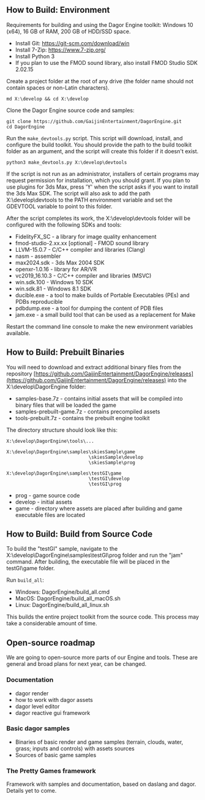 ## How to Build: Environment
Requirements for building and using the Dagor Engine toolkit: Windows 10 (x64), 16 GB of RAM, 200 GB of HDD/SSD space.

* Install Git: https://git-scm.com/download/win
* Install 7-Zip: https://www.7-zip.org/
* Install Python 3
* If you plan to use the FMOD sound library, also install FMOD Studio SDK 2.02.15

Create a project folder at the root of any drive (the folder name should not contain spaces or non-Latin characters).
```
md X:\develop && cd X:\develop
```

Clone the Dagor Engine source code and samples:
```
git clone https://github.com/GaijinEntertainment/DagorEngine.git
cd DagorEngine
```

Run the `make_devtools.py` script. This script will download, install, and configure the build toolkit. You should provide the path to the build toolkit folder as an argument, and the script will create this folder if it doesn't exist.

```
python3 make_devtools.py X:\develop\devtools
```

If the script is not run as an administrator, installers of certain programs may request permission for installation, which you should grant. If you plan to use plugins for 3ds Max, press 'Y' when the script asks if you want to install the 3ds Max SDK. The script will also ask to add the path X:\develop\devtools to the PATH environment variable and set the GDEVTOOL variable to point to this folder.

After the script completes its work, the X:\develop\devtools folder will be configured with the following SDKs and tools:

* FidelityFX_SC - a library for image quality enhancement
* fmod-studio-2.xx.xx [optional] - FMOD sound library
* LLVM-15.0.7 - C/C++ compiler and libraries (Clang)
* nasm - assembler
* max2024.sdk - 3ds Max 2004 SDK
* openxr-1.0.16 - library for AR/VR
* vc2019_16.10.3 - C/C++ compiler and libraries (MSVC)
* win.sdk.100 - Windows 10 SDK
* win.sdk.81 - Windows 8.1 SDK
* ducible.exe - a tool to make builds of Portable Executables (PEs) and PDBs reproducible
* pdbdump.exe - a tool for dumping the content of PDB files
* jam.exe - a small build tool that can be used as a replacement for Make

Restart the command line console to make the new environment variables available.

## How to Build: Prebuilt Binaries

You will need to download and extract additional binary files from the repository [https://github.com/GaijinEntertainment/DagorEngine/releases](https://github.com/GaijinEntertainment/DagorEngine/releases) into the X:\develop\DagorEngine folder:

* samples-base.7z - contains initial assets that will be compiled into binary files that will be loaded the game
* samples-prebuilt-game.7z - contains precompiled assets
* tools-prebuilt.7z - contains the prebuilt engine toolkit

The directory structure should look like this:
```
X:\develop\DagorEngine\tools\...

X:\develop\DagorEngine\samples\skiesSample\game
                              \skiesSample\develop
                              \skiesSample\prog

X:\develop\DagorEngine\samples\testGI\game
                              \testGI\develop
                              \testGI\prog
```

* prog - game source code
* develop - initial assets
* game - directory where assets are placed after building and game executable files are located

## How to Build: Build from Source Code

To build the "testGI" sample, navigate to the X:\develop\DagorEngine\samples\testGI\prog folder and run the "jam" command. After building, the executable file will be placed in the testGI\game folder.

Run `build_all`:
- Windows: DagorEngine/build_all.cmd
- MacOS: DagorEngine/build_all_macOS.sh
- Linux: DagorEngine/build_all_linux.sh

This builds the entire project toolkit from the source code. This process may take a considerable amount of time.

## Open-source roadmap

We are going to open-source more parts of our Engine and tools.
These are general and broad plans for next year, can be changed.

### Documentation

* dagor render
* how to work with dagor assets
* dagor level editor
* dagor reactive gui framework

### Basic dagor samples

* Binaries of basic render and game samples (terrain, clouds, water, grass; inputs and controls) with assets sources
* Sources of basic game samples

### The Pretty Games framework

Framework with samples and documentation, based on daslang and dagor.
Details yet to come.
